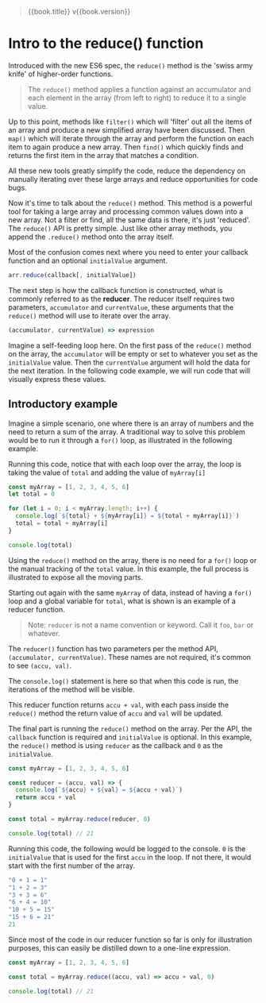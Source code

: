 > {{book.title}} v{{book.version}}

# Intro to the reduce() function

Introduced with the new ES6 spec, the `reduce()` method is the 'swiss army knife' of higher-order functions.

> The `reduce()` method applies a function against an accumulator and each element in the array (from left to right) to reduce it to a single value.

Up to this point, methods like `filter()` which will 'filter' out all the items of an array and produce a new simplified array have been discussed. Then `map()` which will iterate through the array and perform the function on each item to again produce a new array. Then `find()` which quickly finds and returns the first item in the array that matches a condition.

All these new tools greatly simplify the code, reduce the dependency on manually iterating over these large arrays and reduce opportunities for code bugs.

Now it's time to talk about the `reduce()` method. This method is a powerful tool for taking a large array and processing common values down into a new array. Not a filter or find, all the same data is there, it's just 'reduced'. The `reduce()` API is pretty simple. Just like other array methods, you append the `.reduce()` method onto the array itself.

Most of the confusion comes next where you need to enter your callback function and an optional `initialValue` argument.

```js
arr.reduce(callback[, initialValue])
```

The next step is how the callback function is constructed, what is commonly referred to as the **reducer**. The reducer itself requires two parameters, `accumulator` and `currentValue`, these arguments that the `reduce()` method will use to iterate over the array.

```js
(accumulator, currentValue) => expression
```

Imagine a self-feeding loop here. On the first pass of the `reduce()` method on the array, the `accumulator` will be empty or set to whatever you set as the `initialValue` value. Then the `currentValue` argument will hold the data for the next iteration. In the following code example, we will run code that will visually express these values.

## Introductory example

Imagine a simple scenario, one where there is an array of numbers and the need to return a sum of the array. A traditional way to solve this problem would be to run it through a `for()` loop, as illustrated in the following example.

Running this code, notice that with each loop over the array, the loop is taking the value of `total` and adding the value of `myArray[i]`

```js
const myArray = [1, 2, 3, 4, 5, 6]
let total = 0

for (let i = 0; i < myArray.length; i++) {
  console.log(`${total} + ${myArray[i]} = ${total + myArray[i]}`)
  total = total + myArray[i]
}

console.log(total)
```

Using the `reduce()` method on the array, there is no need for a `for()` loop or the manual tracking of the `total` value. In this example, the full process is illustrated to expose all the moving parts.

Starting out again with the same `myArray` of data, instead of having a `for()` loop and a global variable for `total`, what is shown is an example of a reducer function.

> Note: `reducer` is not a name convention or keyword. Call it `foo`, `bar` or whatever.

The `reducer()` function has two parameters per the method API, `(accumulator, currentValue)`. These names are not required, it's common to see `(accu, val)`.

The `console.log()` statement is here so that when this code is run, the iterations of the method will be visible.

This reducer function returns `accu + val`, with each pass inside the `reduce()` method the return value of `accu` and `val` will be updated.

The final part is running the `reduce()` method on the array. Per the API, the `callback` function is required and `initialValue` is optional. In this example, the `reduce()` method is using `reducer` as the callback and `0` as the `initialValue`.

```js
const myArray = [1, 2, 3, 4, 5, 6]

const reducer = (accu, val) => {
  console.log(`${accu} + ${val} = ${accu + val}`)
  return accu + val
}

const total = myArray.reduce(reducer, 0)

console.log(total) // 21
```

Running this code, the following would be logged to the console. `0` is the `initialValue` that is used for the first `accu` in the loop. If not there, it would start with the first number of the array.

```js
"0 + 1 = 1"
"1 + 2 = 3"
"3 + 3 = 6"
"6 + 4 = 10"
"10 + 5 = 15"
"15 + 6 = 21"
21
```

Since most of the code in our reducer function so far is only for illustration purposes, this can easily be distilled down to a one-line expression.

```js
const myArray = [1, 2, 3, 4, 5, 6]

const total = myArray.reduce((accu, val) => accu + val, 0)

console.log(total) // 21
```
